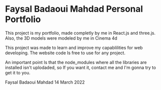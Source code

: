 # Faysal Badaoui Mahdad Personal Portfolio

This project is my portfolio, made completly by me in React.js and three.js.
Also, the 3D models were modeled by me in Cinema 4d

This project was made to learn and improve my capablilities for web developing.
The website code Is free to use for any project. 

An important point Is that the node_modules where all the libraries are installed isn't uplodaded, so If you want it, contact me and I'm gonna try to get it to you.


Faysal Badaoui Mahdad         14 March 2022
